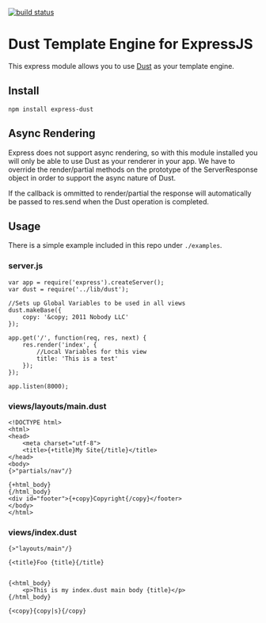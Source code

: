 [![build status](https://secure.travis-ci.org/swider/express-dust.png)](http://travis-ci.org/swider/express-dust)
# Dust Template Engine for ExpressJS

This express module allows you to use [Dust](http://akdubya.github.com/dustjs/) as your template engine.

## Install

    npm install express-dust

## Async Rendering

Express does not support async rendering, so with this module installed you will only be able
to use Dust as your renderer in your app. We have to override the render/partial methods on the 
prototype of the ServerResponse object in order to support the async nature of Dust.

If the callback is ommitted to render/partial the response will automatically be passed to res.send
when the Dust operation is completed.

## Usage

There is a simple example included in this repo under `./examples`.


### server.js

    var app = require('express').createServer();
    var dust = require('../lib/dust');
    
    //Sets up Global Variables to be used in all views
    dust.makeBase({
        copy: '&copy; 2011 Nobody LLC'
    });

    app.get('/', function(req, res, next) {
        res.render('index', {
            //Local Variables for this view
            title: 'This is a test'
        });
    });

    app.listen(8000);


### views/layouts/main.dust

    <!DOCTYPE html>
    <html>
    <head>
        <meta charset="utf-8">
        <title>{+title}My Site{/title}</title>
    </head>
    <body>
    {>"partials/nav"/}

    {+html_body}
    {/html_body}
    <div id="footer">{+copy}Copyright{/copy}</footer>
    </body>
    </html>

### views/index.dust

    {>"layouts/main"/}

    {<title}Foo {title}{/title}


    {<html_body}
        <p>This is my index.dust main body {title}</p>
    {/html_body}

    {<copy}{copy|s}{/copy}

